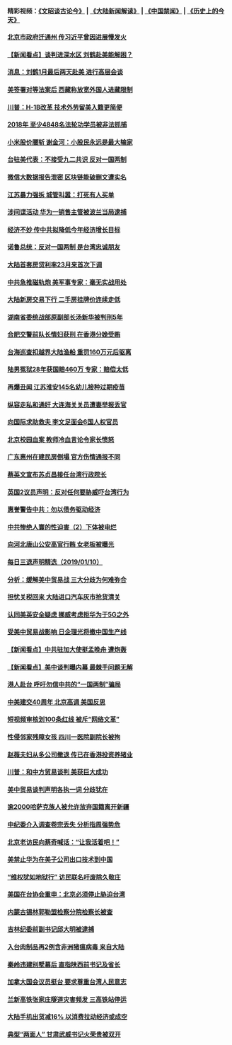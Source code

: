 #### 精彩视频：[《文昭谈古论今》](https://github.com/gfw-breaker/wenzhao/blob/master/README.md?t=01111830) | [《大陆新闻解读》](https://github.com/gfw-breaker/ntdtv-comedy/blob/master/README.md?t=01111830) | [《中国禁闻》](https://github.com/gfw-breaker/ntdtv-news/blob/master/README.md?t=01111830) | [《历史上的今天》](https://github.com/gfw-breaker/today-in-history/blob/master/README.md?t=01111830) 

#### [北京市政府迁通州 传习近平曾因进展慢发火](../pages/nsc413/n10969158.md?t=01111830) 

#### [【新闻看点】谈判进深水区 刘鹤赴美能解困？](../pages/nsc413/n10969116.md?t=01111830) 

#### [消息：刘鹤1月最后两天赴美 进行高层会谈](../pages/nsc413/n10967146.md?t=01111830) 

#### [美签署对等法案后 西藏称放宽外国人进藏限制](../pages/nsc413/n10969024.md?t=01111830) 

#### [川普：H-1B改革 技术外劳留美入籍更简便](../pages/nsc413/n10968990.md?t=01111830) 

#### [2018年 至少4848名法轮功学员被非法抓捕](../pages/nsc413/n10968595.md?t=01111830) 

#### [小米股价腰斩 谢金河：小股民永远是最大输家](../pages/nsc413/n10967179.md?t=01111830) 

#### [台驻美代表：不接受九二共识 反对一国两制](../pages/nsc413/n10968917.md?t=01111830) 

#### [微信大数据报告泄密 区块链能破删文遭实名](../pages/nsc413/n10968642.md?t=01111830) 

#### [江苏暴力强拆 城管叫嚣：打死有人买单](../pages/nsc413/n10968832.md?t=01111830) 


#### [涉间谍活动 华为一销售主管被波兰当局逮捕](../pages/nsc413/n10968651.md?t=01111830) 

#### [经济不妙 传中共拟降低今年经济增长目标](../pages/nsc413/n10968504.md?t=01111830) 

#### [诺鲁总统：反对一国两制 是台湾忠诚朋友](../pages/nsc413/n10968544.md?t=01111830) 

#### [大陆首套房贷利率23月来首次下调](../pages/nsc413/n10968231.md?t=01111830) 

#### [中共急推磁轨炮 美军事专家：毫无实战用处](../pages/nsc413/n10968326.md?t=01111830) 

#### [大陆新房交易下行 二手房挂牌价连续走低](../pages/nsc413/n10967248.md?t=01111830) 

#### [湖南省委统战部原副部长汤新华被判刑5年](../pages/nsc413/n10967780.md?t=01111830) 

#### [合肥交警前队长情妇获刑 在香港分娩受贿](../pages/nsc413/n10967742.md?t=01111830) 

#### [台海巡查扣越界大陆渔船 重罚160万元后驱离](../pages/nsc413/n10968245.md?t=01111830) 

#### [陆男冤狱28年获国赔460万 专家：赔偿太低](../pages/nsc413/n10967953.md?t=01111830) 

#### [再爆丑闻 江苏淮安145名幼儿接种过期疫苗](../pages/nsc413/n10967610.md?t=01111830) 

#### [纵容走私和通奸 大连海关关员遭妻举报丢官](../pages/nsc413/n10967458.md?t=01111830) 

#### [向国际求助救夫 李文足面会6国人权官员](../pages/nsc413/n10967070.md?t=01111830) 

#### [北京校园血案 教师冷血言论令家长愤怒](../pages/nsc413/n10967256.md?t=01111830) 

#### [广东惠州在建民房倒塌 官方伤情通报不同](../pages/nsc413/n10967196.md?t=01111830) 

#### [蔡英文宣布苏贞昌接任台湾行政院长](../pages/nsc413/n10967288.md?t=01111830) 

#### [英国2议员声明：反对任何要胁威吓台湾行为](../pages/nsc413/n10967138.md?t=01111830) 

#### [惠誉警告中共：勿以债务驱动经济](../pages/nsc413/n10967239.md?t=01111830) 

#### [中共惨绝人寰的性迫害（2）下体被电烂](../pages/nsc413/n10873575.md?t=01111830) 

#### [向河北唐山公安高官行贿 女老板被曝光](../pages/nsc413/n10967074.md?t=01111830) 

#### [每日三退声明精选（2019/01/10）](../pages/nsc413/n10967092.md?t=01111830) 

#### [分析：缓解美中贸易战 三大分歧为何难弥合](../pages/nsc413/n10966845.md?t=01111830) 

#### [担忧关税回来 大陆进口汽车灰市抢货清关](../pages/nsc413/n10966734.md?t=01111830) 

#### [认同美英安全疑虑 挪威考虑拒华为于5G之外](../pages/nsc413/n10966374.md?t=01111830) 

#### [受美中贸易战影响 日企理光将撤中国生产线](../pages/nsc413/n10966743.md?t=01111830) 

#### [【新闻看点】中共驻加大使挺孟晚舟 遭炮轰](../pages/nsc413/n10966495.md?t=01111830) 

#### [【新闻看点】美中谈判曝内幕 最棘手问题无解](../pages/nsc413/n10966115.md?t=01111830) 

#### [港人赴台 呼吁勿信中共的“一国两制”骗局](../pages/nsc413/n10966692.md?t=01111830) 

#### [中美建交40周年 北京高调 美国反思](../pages/nsc413/n10966555.md?t=01111830) 

#### [短视频审核划100条红线 被斥“网络文革”](../pages/nsc413/n10966551.md?t=01111830) 

#### [性侵邻家残障女孩 四川一医院副院长被拘](../pages/nsc413/n10966620.md?t=01111830) 

#### [赵薇夫妇从多公司撤退 传已在香港投资养猪业](../pages/nsc413/n10966406.md?t=01111830) 

#### [川普：和中方贸易谈判 美获巨大成功](../pages/nsc413/n10966506.md?t=01111830) 

#### [美中贸易谈判声明各执一词 分歧犹在](../pages/nsc413/n10966376.md?t=01111830) 

#### [逾2000哈萨克族人被允许放弃国籍离开新疆](../pages/nsc413/n10966482.md?t=01111830) 

#### [中纪委介入调查卷宗丢失 分析指周强势危](../pages/nsc413/n10966358.md?t=01111830) 

#### [北京老访民向蔡奇喊话：“让我活着吧！”](../pages/nsc413/n10966405.md?t=01111830) 

#### [美禁止华为在美子公司出口技术到中国](../pages/nsc413/n10966359.md?t=01111830) 


#### [“维权犹如地狱行” 访民联名吁废除久敬庄](../pages/nsc413/n10966121.md?t=01111830) 

#### [美国在台协会重申：北京必须停止胁迫台湾](../pages/nsc413/n10965896.md?t=01111830) 

#### [内蒙古锡林郭勒盟检察分院检察长被查](../pages/nsc413/n10966064.md?t=01111830) 

#### [吉林纪委前副书记邱大明被逮捕](../pages/nsc413/n10965662.md?t=01111830) 

#### [入台肉制品再2例含非洲猪瘟病毒 来自大陆](../pages/nsc413/n10966156.md?t=01111830) 

#### [秦岭违建别墅幕后 直指陕西前书记及省长](../pages/nsc413/n10965889.md?t=01111830) 

#### [加拿大国会议员挺台 要求尊重台湾人民意志](../pages/nsc413/n10965912.md?t=01111830) 

#### [兰新高铁张家庄隧道灾害频发 三高铁站停运](../pages/nsc413/n10965593.md?t=01111830) 

#### [大陆手机出货减16% 以消费拉动经济或成空](../pages/nsc413/n10964682.md?t=01111830) 

#### [典型“两面人” 甘肃武威书记火荣贵被双开](../pages/nsc413/n10965399.md?t=01111830) 

